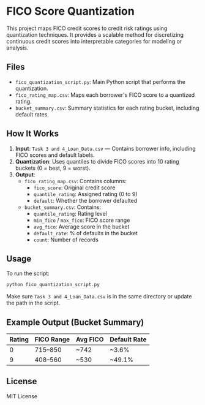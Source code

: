 # FICO Score Quantization

This project maps FICO credit scores to credit risk ratings using quantization techniques. It provides a scalable method for discretizing continuous credit scores into interpretable categories for modeling or analysis.

## Files

- `fico_quantization_script.py`: Main Python script that performs the quantization.
- `fico_rating_map.csv`: Maps each borrower's FICO score to a quantized rating.
- `bucket_summary.csv`: Summary statistics for each rating bucket, including default rates.

## How It Works

1. **Input**: `Task 3 and 4_Loan_Data.csv` — Contains borrower info, including FICO scores and default labels.
2. **Quantization**: Uses quantiles to divide FICO scores into 10 rating buckets (0 = best, 9 = worst).
3. **Output**:
   - `fico_rating_map.csv`: Contains columns:
     - `fico_score`: Original credit score
     - `quantile_rating`: Assigned rating (0 to 9)
     - `default`: Whether the borrower defaulted
   - `bucket_summary.csv`: Contains:
     - `quantile_rating`: Rating level
     - `min_fico` / `max_fico`: FICO score range
     - `avg_fico`: Average score in the bucket
     - `default_rate`: % of defaults in the bucket
     - `count`: Number of records

## Usage

To run the script:

```bash
python fico_quantization_script.py
```

Make sure `Task 3 and 4_Loan_Data.csv` is in the same directory or update the path in the script.

## Example Output (Bucket Summary)

| Rating | FICO Range | Avg FICO | Default Rate |
|--------|------------|----------|---------------|
| 0      | 715–850    | ~742     | ~3.6%         |
| 9      | 408–560    | ~530     | ~49.1%        |

## License

MIT License
